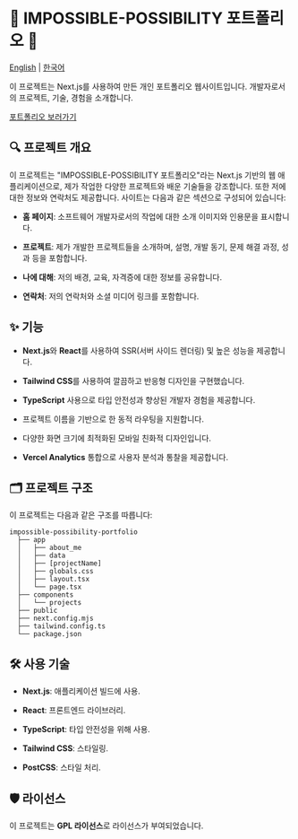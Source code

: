 
# 🚀 IMPOSSIBLE-POSSIBILITY 포트폴리오 🌟

[English](https://github.com/habaekk/possible-port) | [한국어](https://github.com/habaekk/possible-port/blob/master/README_KR.md)

  

이 프로젝트는 Next.js를 사용하여 만든 개인 포트폴리오 웹사이트입니다. 개발자로서의 프로젝트, 기술, 경험을 소개합니다.

  
[포트폴리오 보러가기](https://im-possible-port.vercel.app)


## 🔍 프로젝트 개요

이 프로젝트는 "IMPOSSIBLE-POSSIBILITY 포트폴리오"라는 Next.js 기반의 웹 애플리케이션으로, 제가 작업한 다양한 프로젝트와 배운 기술들을 강조합니다. 또한 저에 대한 정보와 연락처도 제공합니다. 사이트는 다음과 같은 섹션으로 구성되어 있습니다:

-   **홈 페이지**: 소프트웨어 개발자로서의 작업에 대한 소개 이미지와 인용문을 표시합니다.
    
-   **프로젝트**: 제가 개발한 프로젝트들을 소개하며, 설명, 개발 동기, 문제 해결 과정, 성과 등을 포함합니다.
    
-   **나에 대해**: 저의 배경, 교육, 자격증에 대한 정보를 공유합니다.
    
-   **연락처**: 저의 연락처와 소셜 미디어 링크를 포함합니다.
    

## ✨ 기능

-   **Next.js**와 **React**를 사용하여 SSR(서버 사이드 렌더링) 및 높은 성능을 제공합니다.
    
-   **Tailwind CSS**를 사용하여 깔끔하고 반응형 디자인을 구현했습니다.
    
-   **TypeScript** 사용으로 타입 안전성과 향상된 개발자 경험을 제공합니다.
    
-   프로젝트 이름을 기반으로 한 동적 라우팅을 지원합니다.
    
-   다양한 화면 크기에 최적화된 모바일 친화적 디자인입니다.
    
-   **Vercel Analytics** 통합으로 사용자 분석과 통찰을 제공합니다.
    

## 🗂️ 프로젝트 구조

이 프로젝트는 다음과 같은 구조를 따릅니다:

```
impossible-possibility-portfolio
  ├── app
  │   ├── about_me
  │   ├── data
  │   ├── [projectName]
  │   ├── globals.css
  │   ├── layout.tsx
  │   └── page.tsx
  ├── components
  │   └── projects
  ├── public
  ├── next.config.mjs
  ├── tailwind.config.ts
  └── package.json
```

## 🛠️ 사용 기술

-   **Next.js**: 애플리케이션 빌드에 사용.
    
-   **React**: 프론트엔드 라이브러리.
    
-   **TypeScript**: 타입 안전성을 위해 사용.
    
-   **Tailwind CSS**: 스타일링.
    
-   **PostCSS**: 스타일 처리.
    

## 🛡️ 라이선스

이 프로젝트는 **GPL 라이선스**로 라이선스가 부여되었습니다.
